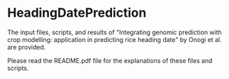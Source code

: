 # HeadingDatePrediction
The input files, scripts, and results of "Integrating genomic prediction with crop modelling: application in predicting rice heading date" by Onogi et al. are provided.

Please read the README.pdf file for the explanations of these files and scripts.

